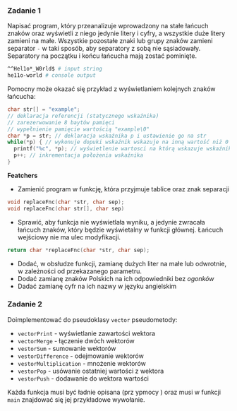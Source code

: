 ### Zadanie 1

Napisać program, który przeanalizuje wprowadzony na stałe łańcuch znaków oraz wyświetli z niego jedynie litery i cyfry, a wszystkie duże litery zamieni na małe. Wszystkie pozostałe znaki lub grupy znaków zamieni separator `-` w taki sposób, aby separatory z sobą nie sąsiadowały. Separatory na początku i końcu łańcucha mają zostać pominięte.

```bash
^^Hel1o*_W0rld$ # input string
he11o-world # console output
```

Pomocny może okazać się przykład z wyświetlaniem kolejnych znaków łańcucha:

```cpp
char str[] = "example";
// deklaracja referencji (statycznego wskaźnika)
// zarezerwowanie 8 baytów pamięci
// wypełnienie pamięcie wartością "example\0"
char *p = str; // deklaracja wskaźnika p i ustawienie go na str
while(*p) { // wykonuje dopuki wskaźnik wskazuje na inną wartość niż 0
  printf("%c", *p); // wyświetlenie wartosci na którą wskazuje wskaźnik
  p++; // inkrementacja położenia wskaźnika
}
```

**Featchers**

- Zamienić program w funkcję, która przyjmuje tablice oraz znak separacji

```cpp
void replaceFnc(char *str, char sep);
void replaceFnc(char str[], char sep)
```

- Sprawić, aby funkcja nie wyświetlała wyniku, a jedynie zwracała łańcuch znaków, który będzie wyświetalny w funkcji głównej. Łańcuch wejściowy nie ma ulec modyfikacji.

```cpp
return char *replaceFnc(char *str, char sep);
```

- Dodać, w obsłudze funkcji, zamianę dużych liter na małe lub odwrotnie, w zależności od przekazanego parametru.
- Dodać zamianę znaków Polskich na ich odpowiedniki bez _ogonków_
- Dadać zamianę cyfr na ich nazwy w języku angielskim

### Zadanie 2

Doimplementować do pseudoklasy `vector` pseudometody:
- `vectorPrint` - wyświetlanie zawartości wektora
- `vectorMerge` - łączenie dwóch wektorów
- `vestorSum` - sumowanie wektorów
- `vestorDifference` - odejmowanie wektorów
- `vestorMultiplication` - mnożenie wektorów
- `vestorPop` - usówanie ostatniej wartości z wektora
- `vestorPush` - dodawanie do wektora wartości

Każda funkcja musi być ładnie opisana (prz ypmocy ) oraz musi w funkcji `main` znajdować się jej przykładowe wywołanie.